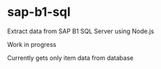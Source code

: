 # sap-b1-sql
Extract data from SAP B1 SQL Server using Node.js

Work in progress

Currently gets only item data from database
